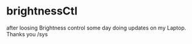 # brightnessCtl
after loosing Brightness control some day doing updates on my Laptop. Thanks you /sys
